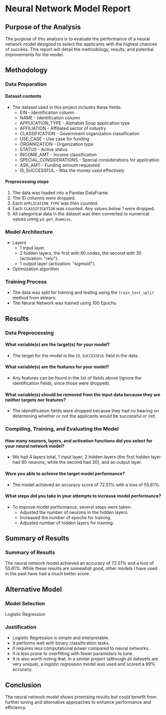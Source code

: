 # Neural Network Model Report

## Purpose of the Analysis
The purpose of this analysis is to evaluate the performance of a neural network model designed to select the applicants with the highest chances of success. This report will detail the methodology, results, and potential improvements for the model.

## Methodology
### Data Preparation
#### Dataset contents
- The dataset used in this project includes these fields:
    - EIN - Identification column
    - NAME - Identification column
    - APPLICATION_TYPE - Alphabet Soup application type
    - AFFILIATION - Affiliated sector of industry
    - CLASSIFICATION - Government organization classification
    - USE_CASE - Use case for funding
    - ORGANIZATION - Organization type
    - STATUS - Active status
    - INCOME_AMT - Income classification
    - SPECIAL_CONSIDERATIONS - Special considerations for application
    - ASK_AMT - Funding amount requested
    - IS_SUCCESSFUL - Was the money used effectively
#### Preprocessing steps
1. The data was loaded into a Pandas DataFrame.
2. The ID columns were dropped.
3. Each `APPLICATION_TYPE` was then counted.
4. Each `CLASSIFICATION` was counted. Any values below 1 were dropped.
5. All categorical data in the dataset was then converted to numerical values uning `pd.get_dummies`.

### Model Architecture
- Layers
    - 1 input layer.
    - 2 hidden layers, the first with 80 nodes, the second with 30 (activation: "relu").
    - 1 output layer (activation: "sigmoid").
- Optimization algorithm

### Training Process
- The data was split for training and testing using the `train_test_split` method from sklearn.
- The Neural Network was trained using 100 Epochs.

## Results
### Data Preprocessing
#### What variable(s) are the target(s) for your model?
- The target for the model is the `IS_SUCCESSFUL` field in the data.
#### What variable(s) are the features for your model?
- Any features can be found in the list of fields above (ignore the identification fields, since those were dropped).
#### What variable(s) should be removed from the input data because they are neither targets nor features?
- The idendification fields were dropped because they had no bearing on determining whether or not the applicants would be successful or not.

### Compiling, Training, and Evaluating the Model
#### How many neurons, layers, and activation functions did you select for your neural network model?
- We had 4 layers total, 1 input layer, 2 hidden layers (the first hidden layer had 80 neurons, while the second had 30), and an output layer.
#### Were you able to achieve the target model performance?
- The model achieved an accuracy score of 72.51% with a loss of 55.61%.
#### What steps did you take in your attempts to increase model performance?
- To improve model performance, several steps were taken:
    - Adjusted the number of neurons in the hidden layers.
    - Increased the number of epochs for training.
    - Adjusted number of hidden layers for training.

## Summary of Results
### Summary of Results
The neural network model achieved an accuracy of 72.51% and a loss of 55.61%. While these results are somewhat good, other models I have used in the past have had a much better score.

## Alternative Model
### Model Selection
Logistic Regression

### Justification
- Logistic Regression is simple and interpretable.
- It performs well with binary classification tasks.
- It requires less computational power compared to neural networks.
- It is less prone to overfitting with fewer parameters to tune.
- It is also worth noting that, in a similar project (although all datasets are very unique), a logistic regression model was used and scored a 99% accuracy.

## Conclusion
The neural network model shows promising results but could benefit from further tuning and alternative approaches to enhance performance and efficiency.
